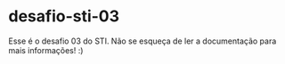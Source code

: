 # desafio-sti-03

Esse é o desafio 03 do STI.
Não se esqueça de ler a documentação para mais informações! :)
